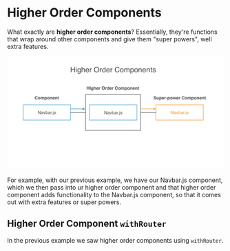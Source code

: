 # Higher Order Components

What exactly are **higher order components**? Essentially, they're functions that wrap around other components and give them "super powers", well extra features.

<kbd>![alt text](img/hof.png "screenshot")</kbd>

For example, with our previous example, we have our Navbar.js component, which we then pass into ur higher order component and that higher order component adds functionality to the Navbar.js component, so that it comes out with extra features or super powers.

## Higher Order Component ```withRouter```

In the previous example we saw higher order components using ```withRouter```.